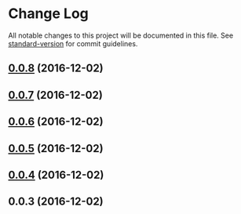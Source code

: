 # Change Log

All notable changes to this project will be documented in this file. See [standard-version](https://github.com/conventional-changelog/standard-version) for commit guidelines.

<a name="0.0.8"></a>
## [0.0.8](https://github.com/produtoreativo/reactivo/compare/v0.0.7...v0.0.8) (2016-12-02)



<a name="0.0.7"></a>
## [0.0.7](https://github.com/produtoreativo/reactivo/compare/v0.0.6...v0.0.7) (2016-12-02)



<a name="0.0.6"></a>
## [0.0.6](https://github.com/produtoreativo/reactivo/compare/v0.0.5...v0.0.6) (2016-12-02)



<a name="0.0.5"></a>
## [0.0.5](https://github.com/produtoreativo/reactivo/compare/v0.0.4...v0.0.5) (2016-12-02)



<a name="0.0.4"></a>
## [0.0.4](https://github.com/produtoreativo/reactivo/compare/v0.0.3...v0.0.4) (2016-12-02)



<a name="0.0.3"></a>
## 0.0.3 (2016-12-02)
